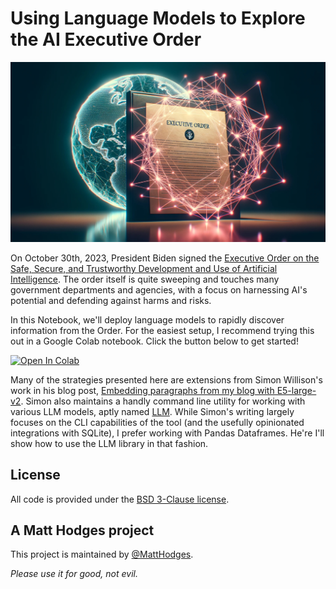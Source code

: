 # Using Language Models to Explore the AI Executive Order

![LLM AI EO](llm_ai_eo_header.jpg)

On October 30th, 2023, President Biden signed the [Executive Order on the Safe, Secure, and Trustworthy Development and Use of Artificial Intelligence](https://www.whitehouse.gov/briefing-room/presidential-actions/2023/10/30/executive-order-on-the-safe-secure-and-trustworthy-development-and-use-of-artificial-intelligence/). The order itself is quite sweeping and touches many government departments and agencies, with a focus on harnessing AI's potential and defending against harms and risks.

In this Notebook, we'll deploy language models to rapidly discover information from the Order. For the easiest setup, I recommend trying this out in a Google Colab notebook. Click the button below to get started!

<a target="_blank" href="https://colab.research.google.com/github/hodgesmr/llm_ai_eo/blob/main/llm_ai_eo.ipynb">
  <img src="https://colab.research.google.com/assets/colab-badge.svg" alt="Open In Colab"/>
</a>

Many of the strategies presented here are extensions from Simon Willison's work in his blog post, [Embedding paragraphs from my blog with E5-large-v2](https://til.simonwillison.net/llms/embed-paragraphs). Simon also maintains a handly command line utility for working with various LLM models, aptly named [LLM](https://llm.datasette.io/en/stable/). While Simon's writing largely focuses on the CLI capabilities of the tool (and the usefully opinionated integrations with SQLite), I prefer working with Pandas Dataframes. He're I'll show how to use the LLM library in that fashion.

## License

All code is provided under the [BSD 3-Clause license](https://github.com/hodgesmr/llm_ai_eo/blob/main/LICENSE).

## A Matt Hodges project

This project is maintained by [@MattHodges](https://mastodon.social/@MattHodges).

_Please use it for good, not evil._
